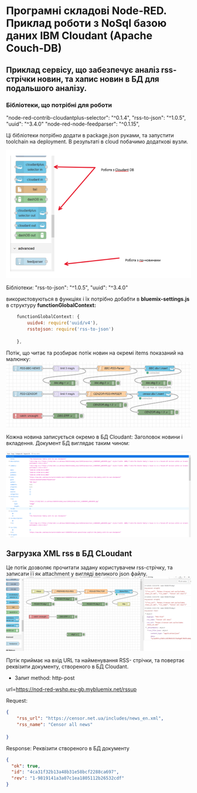 # Програмні складові Node-RED. Приклад роботи з NoSql  базою даних IBM Cloudant (Apache Couch-DB)

## Приклад сервісу, що забезпечує аналіз rss-стрічки новин, та хапис новин в БД для подальшого аналізу.

### Бібліотеки, що потрібні для роботи

"node-red-contrib-cloudantplus-selector": "^0.1.4",
"rss-to-json": "^1.0.5",
"uuid": "^3.4.0"
"node-red-node-feedparser": "^0.1.15",

Ці бібліотеки потрібно додати в package.json руками, та запустити toolchain на deployment. В результаті в cloud  побачимо додаткові вузли.

<kbd><img src="doc/pic-1.png"></kbd>

Бібліотеки:
"rss-to-json": "^1.0.5",
"uuid": "^3.4.0"

використовуються в функціях і їх потрібно добабти в **bluemix-settings.js** в структуру  **functionGlobalContext:**

```js
    functionGlobalContext: { 
        uuidv4: require('uuid/v4'),
        rsstojson: require('rss-to-json')

    },
```

Потік, що читає та розбирає потік новин на окремі items показаний на малюнку:
 <kbd><img src="doc/pic-2.png"></kbd>

Кожна новина записується окремо в БД  Cloudant: Заголовок новини і вкладення. Документ БД  виглядає таким чином:

<kbd><img src="doc/pic-3.png"></kbd>

## Загрузка XML rss  в БД CLoudant

Це потік дозволяє прочитати задану користувачем rss-стрічку, та записати її як attachment у вигляді великого json файлу.
<kbd><img src="doc/pic-4.png"></kbd>

Пртік приймає на вхід URL  та найменування RSS-  стрічки, та повертає реквізити документу, створеного в БД Cloudant.


- Запит
method: http-post

url=https://nod-red-wshp.eu-gb.mybluemix.net/rssup

Request:
```json
{ 
    "rss_url": "https://censor.net.ua/includes/news_en.xml",
    "rss_name": "Censor all news"

}
```


Response:
Реквізити створеного в БД документу

```json
{
  "ok": true,
  "id": "4ca31f32b13a48b31e58bcf2288ca697",
  "rev": "1-9819141a3a07c1ea1805112b26532cdf"
}

```
